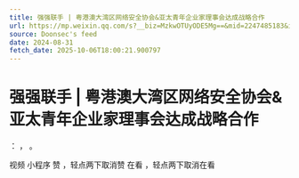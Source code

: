 ```yaml
---
title: 强强联手 | 粤港澳大湾区网络安全协会&亚太青年企业家理事会达成战略合作
url: https://mp.weixin.qq.com/s?__biz=MzkwOTUyODE5Mg==&mid=2247485183&idx=1&sn=70799f8f6566cc1953481b0ea550e057
source: Doonsec's feed
date: 2024-08-31
fetch_date: 2025-10-06T18:00:21.900797
---
```


# 强强联手 | 粤港澳大湾区网络安全协会&亚太青年企业家理事会达成战略合作

：
，
。

视频
小程序
赞
，轻点两下取消赞
在看
，轻点两下取消在看